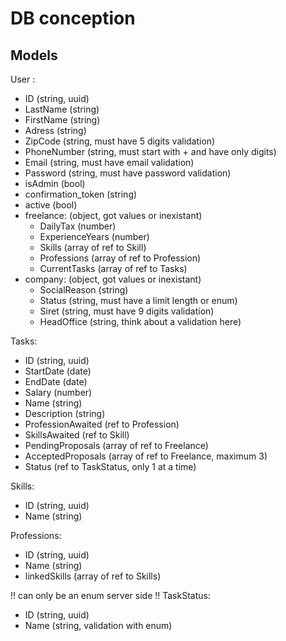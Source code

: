 # DB conception

## Models

User :
 - ID (string, uuid)
 - LastName (string)
 - FirstName (string)
 - Adress (string)
 - ZipCode (string, must have 5 digits validation)
 - PhoneNumber (string, must start with + and have only digits)
 - Email (string, must have email validation)
 - Password (string, must have password validation)
 - isAdmin (bool)
 - confirmation_token (string)
 - active (bool)
 - freelance: (object, got values or inexistant)
   - DailyTax (number)
   - ExperienceYears (number)
   - Skills (array of ref to Skill)
   - Professions (array of ref to Profession)
   - CurrentTasks (array of ref to Tasks) 
 - company: (object, got values or inexistant)
   - SocialReason (string)
   - Status (string, must have a limit length or enum)
   - Siret (string, must have 9 digits validation)
   - HeadOffice (string, think about a validation here)

Tasks:
 - ID (string, uuid)
 - StartDate (date)
 - EndDate (date)
 - Salary (number)
 - Name (string)
 - Description (string)
 - ProfessionAwaited (ref to Profession)
 - SkillsAwaited (ref to Skill)
 - PendingProposals (array of ref to Freelance)
 - AcceptedProposals (array of ref to Freelance, maximum 3)
 - Status (ref to TaskStatus, only 1 at a time)

Skills:
 - ID (string, uuid)
 - Name (string)

Professions:
 - ID (string, uuid)
 - Name (string)
 - linkedSkills (array of ref to Skills)

!! can only be an enum server side !!
TaskStatus:
 - ID (string, uuid)
 - Name (string, validation with enum)